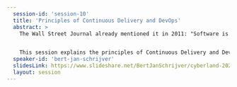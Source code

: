 ```yaml
---
  session-id: 'session-10'
  title: 'Principles of Continuous Delivery and DevOps'
  abstract: >
    The Wall Street Journal already mentioned it in 2011: "Software is eating the world." Nowadays, every company is an IT company. Product owners and other business representatives seeing their competitors release new features to end users every day are demanding the same from their own software teams. How do you measure up to this heavy pressure as an IT organization? How do you quickly make changes to software systems in fast-paced environments without losing your grip on quality? How do you build and test software in such a way that it's always in a releasable state?


    This session explains the principles of Continuous Delivery and DevOps. You’ll leave this session with enough insights into how and where to get started yourself.
  speaker-id: 'bert-jan-schrijver'
  slidesLink: https://www.slideshare.net/BertJanSchrijver/cyberland-2020-better-software-faster-principles-of-continuous-delivery-and-devops
  layout: session
---
```

